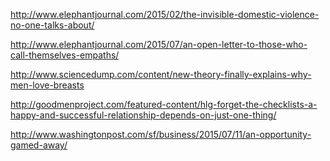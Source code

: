 <a href="http://www.elephantjournal.com/2015/02/the-invisible-domestic-violence-no-one-talks-about/" target="_blank">http://www.elephantjournal.com/2015/02/the-invisible-domestic-violence-no-one-talks-about/</a>

<a href="http://www.elephantjournal.com/2015/07/an-open-letter-to-those-who-call-themselves-empaths/" target="_blank">http://www.elephantjournal.com/2015/07/an-open-letter-to-those-who-call-themselves-empaths/</a>

<a href="http://www.sciencedump.com/content/new-theory-finally-explains-why-men-love-breasts" target="_blank">http://www.sciencedump.com/content/new-theory-finally-explains-why-men-love-breasts</a>

<a href="http://goodmenproject.com/featured-content/hlg-forget-the-checklists-a-happy-and-successful-relationship-depends-on-just-one-thing/" target="_blank">http://goodmenproject.com/featured-content/hlg-forget-the-checklists-a-happy-and-successful-relationship-depends-on-just-one-thing/</a>

<a href="http://www.washingtonpost.com/sf/business/2015/07/11/an-opportunity-gamed-away/" target="_blank">http://www.washingtonpost.com/sf/business/2015/07/11/an-opportunity-gamed-away/</a>
